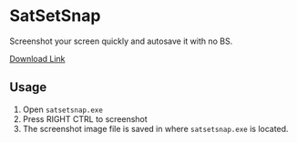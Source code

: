 # SatSetSnap

Screenshot your screen quickly and autosave it with no BS.

[Download Link](https://github.com/tybantarnusa/satsetsnap/releases/download/untagged-7eb5cfc82125950f81b3/satsetsnap.zip)

## Usage
1. Open `satsetsnap.exe`
2. Press RIGHT CTRL to screenshot
3. The screenshot image file is saved in where `satsetsnap.exe` is located.